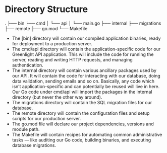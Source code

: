 # Directory Structure

.
├── bin
├── cmd
│   └── api
│       └── main.go
├── internal
├── migrations
├── remote
├── go.mod
└── Makefile


- The [bin] directory will contain our compiled application binaries, ready for deployment to a production server.
- The cmd/api directory will contain the application-specific code for our Greenlight API application. This will include the code for running the server, reading and writing HTTP requests, and managing authentication.
- The internal directory will contain various ancillary packages used by our API. It will contain the code for interacting with our database, doing data validation, sending emails and so on. Basically, any code which isn’t application-specific and can potentially be reused will live in here. Our Go code under cmd/api will import the packages in the internal directory (but never the other way around).
- The migrations directory will contain the SQL migration files for our database.
- The remote directory will contain the configuration files and setup scripts for our production server.
- The go.mod file will declare our project dependencies, versions and module path.
- The Makefile will contain recipes for automating common administrative tasks — like auditing our Go code, building binaries, and executing database migrations.
